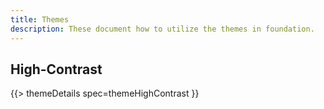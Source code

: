 ```yaml
---
title: Themes
description: These document how to utilize the themes in foundation.
---
```


## High-Contrast

{{> themeDetails spec=themeHighContrast }}
